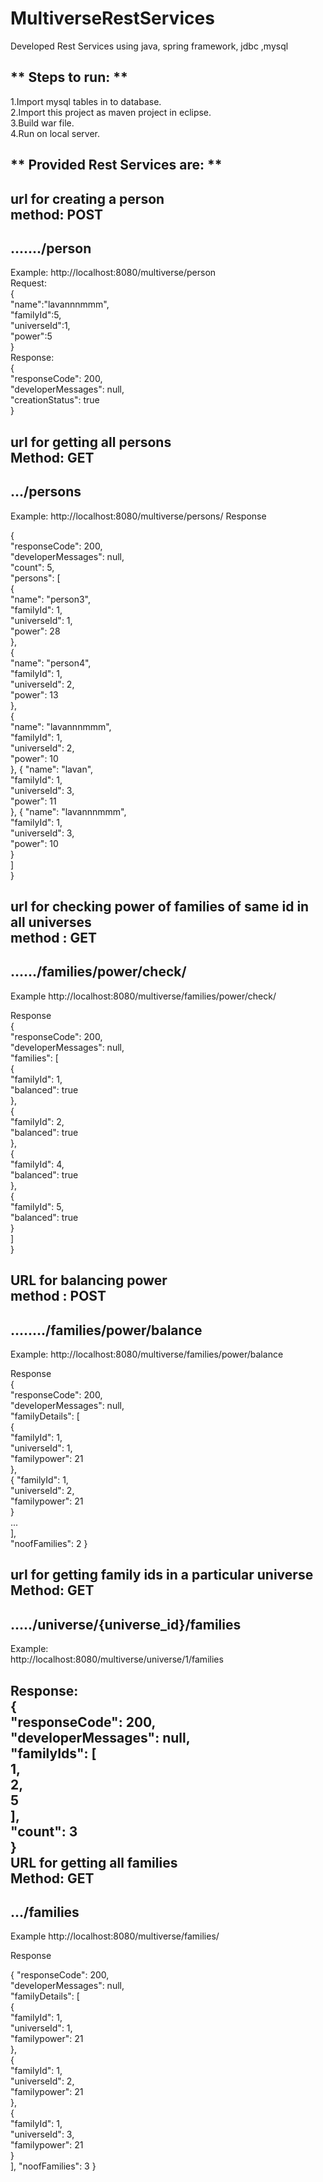 # MultiverseRestServices
Developed Rest Services using java, spring framework, jdbc ,mysql

** Steps to run: **     
-------------------------------------------------------------------
  
1.Import mysql tables in to database.  
2.Import this project as maven project in eclipse.  
3.Build war file.  
4.Run on local server.  

** Provided Rest Services are: **
-------------------------------------------------------------------

url for creating a person   
method:  POST  
-------------------------------------------------------------------
......./person   
-------------------------------------------------------------------
Example:
http://localhost:8080/multiverse/person  
Request:  
{  
	"name":"lavannnmmm",  
	"familyId":5,   
	"universeId":1,  
	"power":5   
}    
Response:  
{   
    "responseCode": 200,  
    "developerMessages": null,  
    "creationStatus": true  
} 


url for getting all persons  
Method: GET
-------------------------------------------------------------------
.../persons
-------------------------------------------------------------------
Example:
http://localhost:8080/multiverse/persons/ 
Response

{  
    "responseCode": 200,  
    "developerMessages": null,  
    "count": 5,  
    "persons": [  
        {  
            "name": "person3",  
            "familyId": 1,  
            "universeId": 1,  
            "power": 28  
        },  
        {  
            "name": "person4",  
            "familyId": 1,  
            "universeId": 2,  
            "power": 13  
        },  
        {  
            "name": "lavannnmmm",  
            "familyId": 1,  
            "universeId": 2,  
            "power": 10  
        },
        {
            "name": "lavan",  
            "familyId": 1,  
            "universeId": 3,  
            "power": 11  
        },
        {
            "name": "lavannnmmm",  
            "familyId": 1,  
            "universeId": 3,  
            "power": 10  
        }  
    ]  
}  


url for checking power of families of same id in all universes    
method :  GET   
-------------------------------------------------------------------
....../families/power/check/  
-------------------------------------------------------------------
Example
http://localhost:8080/multiverse/families/power/check/  

Response  
{  
    "responseCode": 200,  
    "developerMessages": null,  
    "families": [  
        {  
            "familyId": 1,  
            "balanced": true  
        },  
        {  
            "familyId": 2,  
            "balanced": true  
        },  
        {  
            "familyId": 4,  
            "balanced": true  
        },  
        {  
            "familyId": 5,  
            "balanced": true  
        }  
    ]  
}  


URL for balancing power  
method :  POST
-------------------------------------------------------------------
......../families/power/balance
-------------------------------------------------------------------
Example:
http://localhost:8080/multiverse/families/power/balance   

Response  
{  
    "responseCode": 200,    
    "developerMessages": null,    
    "familyDetails": [    
        {    
            "familyId": 1,    
            "universeId": 1,    
            "familypower": 21  
        },  
        {
            "familyId": 1,  
            "universeId": 2,  
            "familypower": 21  
        }  
	...  
    ],  
    "noofFamilies": 2
}

url for getting family ids in a  particular universe    
Method: GET  
-------------------------------------------------------------------
...../universe/{universe_id}/families
-------------------------------------------------------------------
  
Example:  
http://localhost:8080/multiverse/universe/1/families     

Response:  
{  
    "responseCode": 200,  
    "developerMessages": null,  
    "familyIds": [  
        1,  
        2,  
        5  
    ],  
    "count": 3   
}  
URL  for getting all families   
Method:  GET
-------------------------------------------------------------------
.../families
-------------------------------------------------------------------

Example
http://localhost:8080/multiverse/families/   

Response    

{
    "responseCode": 200,  
    "developerMessages": null,  
    "familyDetails": [  
        {  
            "familyId": 1,  
            "universeId": 1,  
            "familypower": 21  
        },  
        {  
            "familyId": 1,  
            "universeId": 2,  
            "familypower": 21  
        },  
        {  
            "familyId": 1,  
            "universeId": 3,  
            "familypower": 21  
        }  
    ],
    "noofFamilies": 3
}
